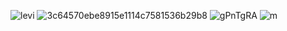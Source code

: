 ![levi](https://user-images.githubusercontent.com/55863344/113024001-72ba0f80-91b0-11eb-9fbc-522997dd6969.gif)
![3c64570ebe8915e1114c7581536b29b8](https://user-images.githubusercontent.com/55863344/113023122-85801480-91af-11eb-89a8-76cb8df60280.gif)
![gPnTgRA](https://user-images.githubusercontent.com/55863344/113024643-30dd9900-91b1-11eb-976e-652638f17de2.gif)
![m](https://user-images.githubusercontent.com/55863344/113025000-9c276b00-91b1-11eb-9c0c-ae81734d37fb.gif)





